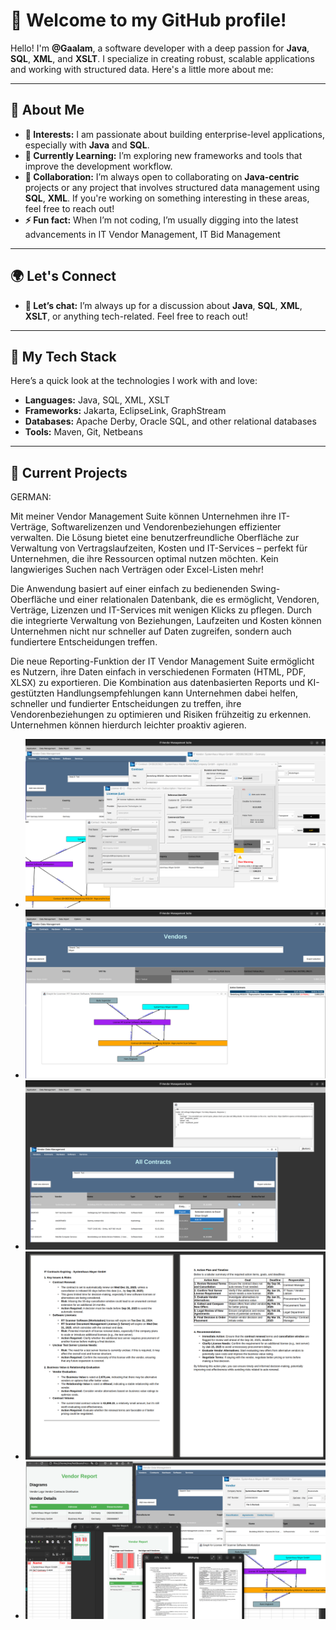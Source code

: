 # 👋 Welcome to my GitHub profile! 

Hello! I'm **@Gaalam**, a software developer with a deep passion for **Java**, **SQL**, **XML**, and **XSLT**. 
I specialize in creating robust, scalable applications and working with structured data. Here's a little more about me:

---

## 🚀 About Me

- **👀 Interests:** I am passionate about building enterprise-level applications, especially with **Java** and **SQL**. 
- **🌱 Currently Learning:** I’m exploring new frameworks and tools that improve the development workflow.
- **💞️ Collaboration:** I’m always open to collaborating on **Java-centric** projects or any project that involves structured data management using **SQL**, **XML**. 
                        If you're working on something interesting in these areas, feel free to reach out!
- **⚡ Fun fact:** When I’m not coding, I’m usually digging into the latest advancements in IT Vendor Management, IT Bid Management
---

## 🌍 Let's Connect
- **💬 Let’s chat:** I’m always up for a discussion about **Java**, **SQL**, **XML**, **XSLT**, or anything tech-related. Feel free to reach out!
---

## 🔧 My Tech Stack

Here’s a quick look at the technologies I work with and love:

- **Languages:** Java, SQL, XML, XSLT
- **Frameworks:** Jakarta, EclipseLink, GraphStream 
- **Databases:** Apache Derby, Oracle SQL, and other relational databases
- **Tools:** Maven, Git, Netbeans

---

## 🎯 Current Projects
GERMAN:

Mit meiner Vendor Management Suite können Unternehmen ihre IT-Verträge, Softwarelizenzen und Vendorenbeziehungen effizienter verwalten. Die Lösung bietet eine benutzerfreundliche Oberfläche zur Verwaltung von Vertragslaufzeiten, Kosten und IT-Services – perfekt für Unternehmen, die ihre Ressourcen optimal nutzen möchten. Kein langwieriges Suchen nach Verträgen oder Excel-Listen mehr!

Die Anwendung basiert auf einer einfach zu bedienenden Swing-Oberfläche und einer relationalen Datenbank, die es ermöglicht, Vendoren, Verträge, Lizenzen und IT-Services mit wenigen Klicks zu pflegen. Durch die integrierte Verwaltung von Beziehungen, Laufzeiten und Kosten können Unternehmen nicht nur schneller auf Daten zugreifen, sondern auch fundiertere Entscheidungen treffen.

Die neue Reporting-Funktion der IT Vendor Management Suite ermöglicht es Nutzern, ihre Daten einfach in verschiedenen Formaten (HTML, PDF, XLSX) zu exportieren. Die Kombination aus datenbasierten Reports und KI-gestützten Handlungsempfehlungen kann Unternehmen dabei helfen, schneller und fundierter Entscheidungen zu treffen, ihre Vendorenbeziehungen zu optimieren und Risiken frühzeitig zu erkennen. Unternehmen können hierdurch leichter proaktiv agieren.

- ![Alt-Text](Bild1.png)
- ![Alt-Text](Bild2.png)
- ![Alt-Text](Bild3.png)
- ![Alt-Text](Bild4.png)
- ![Alt-Text](Bild5.png)
